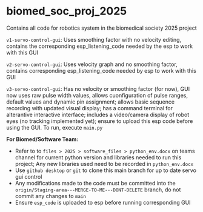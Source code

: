 # biomed_soc_proj_2025
 Contains all code for robotics system in the biomedical society 2025 project

 `v1-servo-control-gui`: Uses smoothing factor with no velocity editing, contains the corresponding esp_listening_code needed by the esp to work with this GUI

 `v2-servo-control-gui`: Uses velocity graph and no smoothing factor, contains corresponding esp_listening_code needed by esp to work with this GUI

 `v3-servo-control-gui`: Has no velocity or smoothing factor (for now), GUI now uses raw pulse width values, allows cuonfiguration of pulse ranges, default values and dynamic pin assignment; allows basic sequence recording with updated visual display; has a command terminal for alterantive interactive interface; includes a video/camera display of robot eyes (no tracking implemented yet); ensure to upload this esp code before using the GUI. To run, execute `main.py`

 **For Biomed/Software Team:** 
 - Refer to to `files > 2025 > software_files > python_env.docx` on teams channel for current python version and libraries needed to run this project; Any new libraries used need to be recorded in `python_env.docx`
 - Use `github desktop` or `git` to clone this main branch for up to date servo gui control
 - Any modifications made to the code must be committed into the `origin/Staging-area---MERGE-TO-ME---DONT-DELETE` branch, do not commit any changes to `main` 
 - Ensure `esp_code` is uploaded to esp before running corresponding GUI



